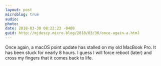 ```yaml
---
layout: post
microblog: true
audio: 
photo: 
date: 2018-03-30 08:22:23 -0400
guid: http://mjdescy.micro.blog/2018/03/30/once-again-a.html
---
```

Once again, a macOS point update has stalled on my old MacBook Pro. It has been stuck for nearly 8 hours. I guess I will force reboot (later) and cross my fingers that it comes back to life. 
